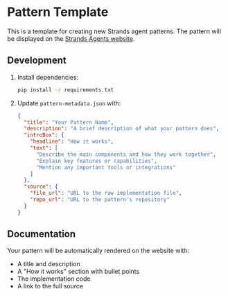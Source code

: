 # Pattern Template

This is a template for creating new Strands agent patterns. The pattern will be displayed on the [Strands Agents website](https://strandsagents.com/patterns/).

## Development

1. Install dependencies:
   ```bash
   pip install -r requirements.txt
   ```

2. Update `pattern-metadata.json` with:
   ```json
   {
     "title": "Your Pattern Name",
     "description": "A brief description of what your pattern does",
     "introBox": {
       "headline": "How it works",
       "text": [
         "Describe the main components and how they work together",
         "Explain key features or capabilities",
         "Mention any important tools or integrations"
       ]
     },
     "source": {
       "file_url": "URL to the raw implementation file",
       "repo_url": "URL to the pattern's repository"
     }
   }
   ```

## Documentation

Your pattern will be automatically rendered on the website with:
- A title and description
- A "How it works" section with bullet points
- The implementation code
- A link to the full source 